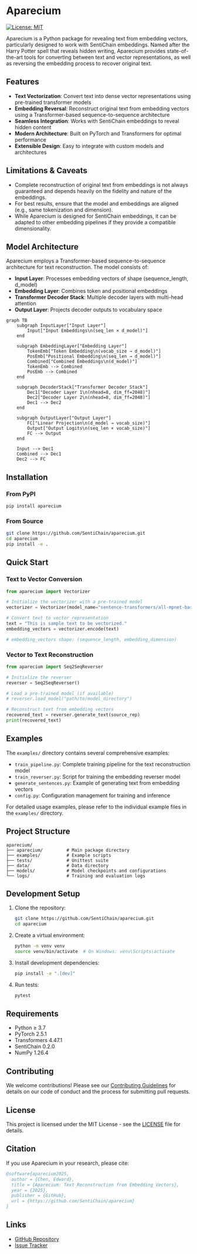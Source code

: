 # Aparecium

[![License: MIT](https://img.shields.io/badge/License-MIT-yellow.svg)](https://opensource.org/licenses/MIT)

Aparecium is a Python package for revealing text from embedding vectors, particularly designed to work with SentiChain embeddings. Named after the Harry Potter spell that reveals hidden writing, Aparecium provides state-of-the-art tools for converting between text and vector representations, as well as reversing the embedding process to recover original text.

## Features

- **Text Vectorization**: Convert text into dense vector representations using pre-trained transformer models
- **Embedding Reversal**: Reconstruct original text from embedding vectors using a Transformer-based sequence-to-sequence architecture
- **Seamless Integration**: Works with SentiChain embeddings to reveal hidden content
- **Modern Architecture**: Built on PyTorch and Transformers for optimal performance
- **Extensible Design**: Easy to integrate with custom models and architectures

## Limitations & Caveats

- Complete reconstruction of original text from embeddings is not always guaranteed and depends heavily on the fidelity and nature of the embeddings.
- For best results, ensure that the model and embeddings are aligned (e.g., same tokenization and dimension).
- While Aparecium is designed for SentiChain embeddings, it can be adapted to other embedding pipelines if they provide a compatible dimensionality.

## Model Architecture

Aparecium employs a Transformer-based sequence-to-sequence architecture for text reconstruction. The model consists of:

- **Input Layer**: Processes embedding vectors of shape (sequence_length, d_model)
- **Embedding Layer**: Combines token and positional embeddings
- **Transformer Decoder Stack**: Multiple decoder layers with multi-head attention
- **Output Layer**: Projects decoder outputs to vocabulary space

```mermaid
graph TB
    subgraph InputLayer["Input Layer"]
        Input["Input Embeddings\n(seq_len × d_model)"]
    end

    subgraph EmbeddingLayer["Embedding Layer"]
        TokenEmb["Token Embedding\n(vocab_size → d_model)"]
        PosEmb["Positional Embedding\n(seq_len → d_model)"]
        Combined["Combined Embeddings\n(d_model)"]
        TokenEmb --> Combined
        PosEmb --> Combined
    end

    subgraph DecoderStack["Transformer Decoder Stack"]
        Dec1["Decoder Layer 1\n(nhead=8, dim_ff=2048)"]
        Dec2["Decoder Layer 2\n(nhead=8, dim_ff=2048)"]
        Dec1 --> Dec2
    end

    subgraph OutputLayer["Output Layer"]
        FC["Linear Projection\n(d_model → vocab_size)"]
        Output["Output Logits\n(seq_len × vocab_size)"]
        FC --> Output
    end

    Input --> Dec1
    Combined --> Dec1
    Dec2 --> FC
```

## Installation

### From PyPI

```bash
pip install aparecium
```

### From Source

```bash
git clone https://github.com/SentiChain/aparecium.git
cd aparecium
pip install -e .
```

## Quick Start

### Text to Vector Conversion

```python
from aparecium import Vectorizer

# Initialize the vectorizer with a pre-trained model
vectorizer = Vectorizer(model_name="sentence-transformers/all-mpnet-base-v2")

# Convert text to vector representation
text = "This is sample text to be vectorized."
embedding_vectors = vectorizer.encode(text)

# embedding_vectors shape: (sequence_length, embedding_dimension)
```

### Vector to Text Reconstruction

```python
from aparecium import Seq2SeqReverser

# Initialize the reverser
reverser = Seq2SeqReverser()

# Load a pre-trained model (if available)
# reverser.load_model("path/to/model_directory")

# Reconstruct text from embedding vectors
recovered_text = reverser.generate_text(source_rep)
print(recovered_text)
```

## Examples

The `examples/` directory contains several comprehensive examples:

- `train_pipeline.py`: Complete training pipeline for the text reconstruction model
- `train_reverser.py`: Script for training the embedding reverser model
- `generate_sentences.py`: Example of generating text from embedding vectors
- `config.py`: Configuration management for training and inference

For detailed usage examples, please refer to the individual example files in the `examples/` directory.

## Project Structure

```
aparecium/
├── aparecium/         # Main package directory
├── examples/          # Example scripts
├── tests/             # Unittest suite
├── data/              # Data directory
├── models/            # Model checkpoints and configurations
└── logs/              # Training and evaluation logs
```

## Development Setup

1. Clone the repository:
   ```bash
   git clone https://github.com/SentiChain/aparecium.git
   cd aparecium
   ```

2. Create a virtual environment:
   ```bash
   python -m venv venv
   source venv/bin/activate  # On Windows: venv\Scripts\activate
   ```

3. Install development dependencies:
   ```bash
   pip install -e ".[dev]"
   ```

4. Run tests:
   ```bash
   pytest
   ```

## Requirements

- Python ≥ 3.7
- PyTorch 2.5.1
- Transformers 4.47.1
- SentiChain 0.2.0
- NumPy 1.26.4

## Contributing

We welcome contributions! Please see our [Contributing Guidelines](CONTRIBUTING.md) for details on our code of conduct and the process for submitting pull requests.

## License

This project is licensed under the MIT License - see the [LICENSE](LICENSE) file for details.

## Citation

If you use Aparecium in your research, please cite:

```bibtex
@software{aparecium2025,
  author = {Chen, Edward},
  title = {Aparecium: Text Reconstruction from Embedding Vectors},
  year = {2025},
  publisher = {GitHub},
  url = {https://github.com/SentiChain/aparecium}
}
```

## Links

- [GitHub Repository](https://github.com/SentiChain/aparecium)
- [Issue Tracker](https://github.com/SentiChain/aparecium/issues)